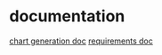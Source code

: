 # documentation
[chart generation doc](https://github.com/webbrowser11/chart-gen/blob/main/docs/chartgenaration.md)
[requirements doc](https://github.com/webbrowser11/chart-gen/blob/main/docs/requirements.md)
